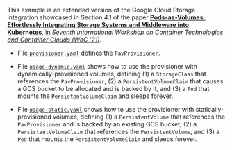 <!-- ----------------------------------------------------------------------- -->

This example is an extended version of the Google Cloud Storage integration showcased in Section 4.1 of the paper [__Pods-as-Volumes: Effortlessly Integrating Storage Systems and Middleware into Kubernetes__, in _Seventh International Workshop on Container Technologies and Container Clouds (WoC '21)_](https://doi.org/10.1145/3493649.3493653).

  - File [`provisioner.yaml`](provisioner.yaml) defines the `PavProvisioner`.

  - File [`usage-dynamic.yaml`](usage-dynamic.yaml) shows how to use the provisioner with dynamically-provisioned volumes, defining (1) a `StorageClass` that references the `PavProvisioner`, (2) a `PersistentVolumeClaim` that causes a GCS bucket to be allocated and is backed by it, and (3) a `Pod` that mounts the `PersistentVolumeClaim` and sleeps forever.

  - File [`usage-static.yaml`](usage-static.yaml) shows how to use the provisioner with statically-provisioned volumes, defining (1) a `PersistentVolume` that references the `PavProvisioner` and is backed by an existing GCS bucket, (2) a `PersistentVolumeClaim` that references the `PersistentVolume`, and (3) a `Pod` that mounts the `PersistentVolumeClaim` and sleeps forever.

<!-- ----------------------------------------------------------------------- -->
